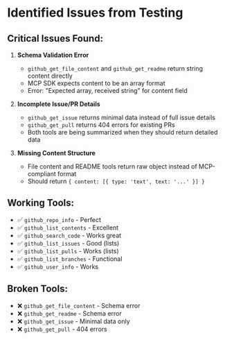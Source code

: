 # Identified Issues from Testing

## Critical Issues Found:

1. **Schema Validation Error** 
   - `github_get_file_content` and `github_get_readme` return string content directly
   - MCP SDK expects content to be an array format
   - Error: "Expected array, received string" for content field

2. **Incomplete Issue/PR Details**
   - `github_get_issue` returns minimal data instead of full issue details
   - `github_get_pull` returns 404 errors for existing PRs
   - Both tools are being summarized when they should return detailed data

3. **Missing Content Structure**
   - File content and README tools return raw object instead of MCP-compliant format
   - Should return `{ content: [{ type: 'text', text: '...' }] }`

## Working Tools:
- ✅ `github_repo_info` - Perfect
- ✅ `github_list_contents` - Excellent  
- ✅ `github_search_code` - Works great
- ✅ `github_list_issues` - Good (lists)
- ✅ `github_list_pulls` - Works (lists)
- ✅ `github_list_branches` - Functional
- ✅ `github_user_info` - Works

## Broken Tools:
- ❌ `github_get_file_content` - Schema error
- ❌ `github_get_readme` - Schema error  
- ❌ `github_get_issue` - Minimal data only
- ❌ `github_get_pull` - 404 errors
